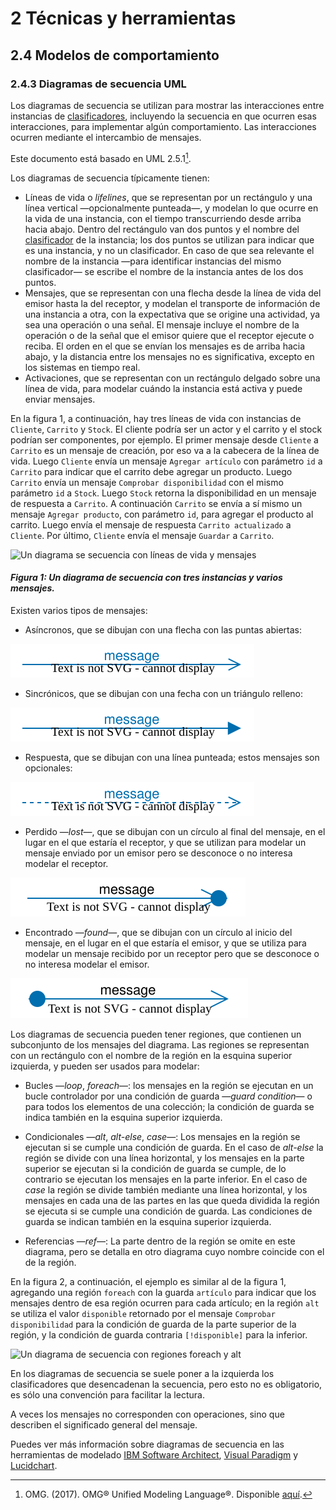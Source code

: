 # 2 Técnicas y herramientas

## 2.4 Modelos de comportamiento

### 2.4.3 Diagramas de secuencia UML

Los diagramas de secuencia se utilizan para mostrar las interacciones entre
instancias de [clasificadores](/4_Conceptos/4_Clasificador.md), incluyendo la
secuencia en que ocurren esas interacciones, para implementar algún
comportamiento. Las interacciones ocurren mediante el intercambio de mensajes.

Este documento está basado en UML 2.5.1[^1].

Los diagramas de secuencia típicamente tienen:

* Líneas de vida o *lifelines*, que se representan por un rectángulo y una línea
  vertical —opcionalmente punteada—, y modelan lo que ocurre en la vida de una
  instancia, con el tiempo transcurriendo desde arriba hacia abajo. Dentro del
  rectángulo van dos puntos y el nombre del
  [clasificador](/4_Conceptos/4_Clasificador.md) de la instancia; los dos puntos
  se utilizan para indicar que es una instancia, y no un clasificador. En caso
  de que sea relevante el nombre de la instancia —para identificar instancias
  del mismo clasificador— se escribe el nombre de la instancia antes de los dos
  puntos.
* Mensajes, que se representan con una flecha desde la línea de vida del emisor
  hasta la del receptor, y modelan el transporte de información de una instancia
  a otra, con la expectativa que se origine una actividad, ya sea una operación
  o una señal. El mensaje incluye el nombre de la operación o de la señal que el
  emisor quiere que el receptor ejecute o reciba. El orden en el que se envían
  los mensajes es de arriba hacia abajo, y la distancia entre los mensajes no es
  significativa, excepto en los sistemas en tiempo real.
* Activaciones, que se representan con un rectángulo delgado sobre una línea de
  vida, para modelar cuándo la instancia está activa y puede enviar mensajes.

En la figura 1, a continuación, hay tres líneas de vida con instancias de
`Cliente`, `Carrito` y `Stock`. El cliente podría ser un actor y el carrito y el
stock podrían ser componentes, por ejemplo. El primer mensaje desde `Cliente` a
`Carrito` es un mensaje de creación, por eso va a la cabecera de la línea de
vida. Luego `Cliente` envía un mensaje `Agregar artículo` con parámetro `id` a
`Carrito` para indicar que el carrito debe agregar un producto. Luego `Carrito`
envía un mensaje `Comprobar disponibilidad` con el mismo parámetro `id` a
`Stock`. Luego `Stock` retorna la disponibilidad en un mensaje de respuesta a
`Carrito`. A continuación `Carrito` se envía a sí mismo un mensaje `Agregar
producto`, con parámetro `id`, para agregar el producto al carrito. Luego envía
el mensaje de respuesta `Carrito actualizado` a `Cliente`. Por último, `Cliente`
envía el mensaje `Guardar` a `Carrito`.

![Un diagrama se secuencia con líneas de vida y
mensajes](/diagrams/Sequence_Diagram_Lifelines_Messages.svg)

#### *Figura 1: Un diagrama de secuencia con tres instancias y varios mensajes.*

Existen varios tipos de mensajes:

* Asíncronos, que se dibujan con una flecha con las puntas abiertas:

![Mensaje asíncrono](/diagrams/Sequence_Diagram_Async_Message.svg)

* Sincrónicos, que se dibujan con una fecha con un triángulo relleno:

![Mensaje sincrónico](/diagrams/Sequence_Diagram_Sync_Message.svg)

* Respuesta, que se dibujan con una línea punteada; estos mensajes son
  opcionales:

![Mensaje de respuesta](/diagrams/Sequence_Diagram_Reply_Message.svg)

* Perdido —*lost*—, que se dibujan con un círculo al final del mensaje, en el
  lugar en el que estaría el receptor, y que se utilizan para modelar un mensaje
  enviado por un emisor pero se desconoce o no interesa modelar el receptor.

![Mensaje perdido](/diagrams/Activity_Diagram_Lost.svg)

* Encontrado —*found*—, que se dibujan con un círculo al inicio del mensaje, en
  el lugar en el que estaría el emisor, y que se utiliza para modelar un mensaje
  recibido por un receptor pero que se desconoce o no interesa modelar el
  emisor.

![Mensaje encontrado en diagramas de actividad](/diagrams/Activity_Diagram_Found.svg)

Los diagramas de secuencia pueden tener regiones, que contienen un subconjunto
de los mensajes del diagrama. Las regiones se representan con un rectángulo con
el nombre de la región en la esquina superior izquierda, y pueden ser usados
para modelar:

* Bucles —*loop*, *foreach*—: los mensajes en la región se ejecutan en un bucle
  controlador por una condición de guarda —*guard condition*— o para todos los
  elementos de una colección; la condición de guarda se indica también en la
  esquina superior izquierda.

* Condicionales —*alt*, *alt-else*, *case*—: Los mensajes en la región se
  ejecutan si se cumple una condición de guarda. En el caso de *alt-else* la
  región se divide con una línea horizontal, y los mensajes en la parte superior
  se ejecutan si la condición de guarda se cumple, de lo contrario se ejecutan
  los mensajes en la parte inferior. En el caso de *case* la región se divide
  también mediante una línea horizontal, y los mensajes en cada una de las
  partes en las que queda dividida la región se ejecuta si se cumple una
  condición de guarda. Las condiciones de guarda se indican también en la
  esquina superior izquierda.

* Referencias —*ref*—: La parte dentro de la región se omite en este diagrama,
  pero se detalla en otro diagrama cuyo nombre coincide con el de la región.

En la figura 2, a continuación, el ejemplo es similar al de la figura 1,
agregando una región `foreach` con la guarda `artículo` para indicar que los
mensajes dentro de esa región ocurren para cada artículo; en la región `alt` se
utiliza el valor `disponible` retornado por el mensaje `Comprobar
disponibilidad` para la condición de guarda de la parte superior de la región, y
la condición de guarda contraria `[!disponible]` para la inferior.

![Un diagrama de secuencia con regiones foreach y
alt](/diagrams/Sequence_Diagram_Loop_Alt.svg)

En los diagramas de secuencia se suele poner a la izquierda los clasificadores
que desencadenan la secuencia, pero esto no es obligatorio, es sólo una
convención para facilitar la lectura.

A veces los mensajes no corresponden con operaciones, sino que describen el
significado general del mensaje.

Puedes ver más información sobre diagramas de secuencia en las herramientas de
modelado [IBM Software
Architect](https://www.ibm.com/docs/en/rational-soft-arch/9.7.0?topic=diagrams-sequence),
[Visual
Paradigm](https://www.visual-paradigm.com/learning/handbooks/software-design-handbook/sequence-diagram.jsp)
y [Lucidchart](https://www.lucidchart.com/pages/uml-sequence-diagram).

[^1]: OMG. (2017). OMG® Unified Modeling Language®. Disponible
    [aquí](https://www.omg.org/spec/UML/2.5.1/PDF).
